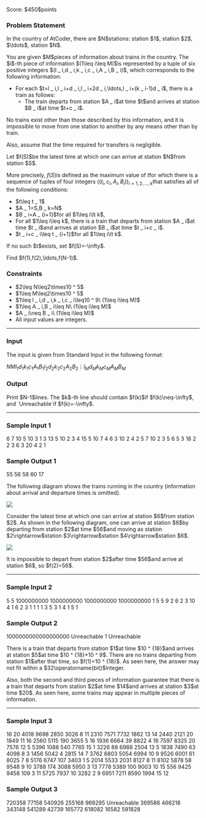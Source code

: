 
<div>

<span>

<span>

<p>
Score: $450$points
</p>

<div>

<section>

### **Problem Statement**

<p>
In the country of AtCoder, there are $N$stations: station $1$, station $2$, $\ldots$, station $N$.
</p>

<p>
You are given $M$pieces of information about trains in the country. The $i$-th piece of information $(1\leq i\leq M)$is represented by a tuple of six positive integers $(l _ i,d _ i,k _ i,c _ i,A _ i,B _ i)$, which corresponds to the following information:
</p>

<ul>

<li>
For each $t=l _ i,l _ i+d _ i,l _ i+2d _ i,\ldots,l _ i+(k _ i-1)d _ i$, there is a train as follows:
<ul>

<li>
The train departs from station $A _ i$at time $t$and arrives at station $B _ i$at time $t+c _ i$.
</li>

</ul>

</li>

</ul>

<p>
No trains exist other than those described by this information, and it is impossible to move from one station to another by any means other than by train.

Also, assume that the time required for transfers is negligible.
</p>

<p>
Let $f(S)$be the latest time at which one can arrive at station $N$from station $S$.

More precisely, $f(S)$is defined as the maximum value of $t$for which there is a sequence of tuples of four integers $\big((t _ i,c _ i,A _ i,B _ i)\big) _ {i=1,2,\ldots,k}$that satisfies all of the following conditions:
</p>

<ul>

<li>
$t\leq t _ 1$
</li>

<li>
$A _ 1=S,B _ k=N$
</li>

<li>
$B _ i=A _ {i+1}$for all $1\leq i\lt k$, 
</li>

<li>
For all $1\leq i\leq k$, there is a train that departs from station $A _ i$at time $t _ i$and arrives at station $B _ i$at time $t _ i+c _ i$.
</li>

<li>
$t _ i+c _ i\leq t _ {i+1}$for all $1\leq i\lt k$.
</li>

</ul>

<p>
If no such $t$exists, set $f(S)=-\infty$.
</p>

<p>
Find $f(1),f(2),\ldots,f(N-1)$.
</p>

</section>

</div>

<div>

<section>

### **Constraints**

<ul>

<li>
$2\leq N\leq2\times10 ^ 5$
</li>

<li>
$1\leq M\leq2\times10 ^ 5$
</li>

<li>
$1\leq l _ i,d _ i,k _ i,c _ i\leq10 ^ 9\ (1\leq i\leq M)$
</li>

<li>
$1\leq A _ i,B _ i\leq N\ (1\leq i\leq M)$
</li>

<li>
$A _ i\neq B _ i\ (1\leq i\leq M)$
</li>

<li>
All input values are integers.
</li>

</ul>

</section>

</div>

---

<div>

<div>

<section>

### **Input**

<p>
The input is given from Standard Input in the following format:
</p>

<div>

$N$$M$$l _ 1$$d _ 1$$k _ 1$$c _ 1$$A _ 1$$B _ 1$$l _ 2$$d _ 2$$k _ 2$$c _ 2$$A _ 2$$B _ 2$$\vdots$$l _ M$$d _ M$$k _ M$$c _ M$$A _ M$$B _ M$
</div>

</section>

</div>

<div>

<section>

### **Output**

<p>
Print $N-1$lines.
The $k$-th line should contain $f(k)$if $f(k)\neq-\infty$, and `Unreachable`if $f(k)=-\infty$.
</p>

</section>

</div>

</div>

---

<div>

<section>

### **Sample Input 1**

<div>

6 7
10 5 10 3 1 3
13 5 10 2 3 4
15 5 10 7 4 6
3 10 2 4 2 5
7 10 2 3 5 6
5 3 18 2 2 3
6 3 20 4 2 1

</div>

</section>

</div>

<div>

<section>

### **Sample Output 1**

<div>

55
56
58
60
17

</div>

<p>
The following diagram shows the trains running in the country (information about arrival and departure times is omitted).
</p>

<p>

<img src="https://img.atcoder.jp/abc342/c3007f6fd6e6bffff5483312395e51f6.png">

</img>

</p>

<p>
Consider the latest time at which one can arrive at station $6$from station $2$.
As shown in the following diagram, one can arrive at station $6$by departing from station $2$at time $56$and moving as station $2\rightarrow$station $3\rightarrow$station $4\rightarrow$station $6$.
</p>

<p>

<img src="https://img.atcoder.jp/abc342/b6667844f8166458430c27bd93838a76.png">

</img>

</p>

<p>
It is impossible to depart from station $2$after time $56$and arrive at station $6$, so $f(2)=56$.
</p>

</section>

</div>

---

<div>

<section>

### **Sample Input 2**

<div>

5 5
1000000000 1000000000 1000000000 1000000000 1 5
5 9 2 6 2 3
10 4 1 6 2 3
1 1 1 1 3 5
3 1 4 1 5 1

</div>

</section>

</div>

<div>

<section>

### **Sample Output 2**

<div>

1000000000000000000
Unreachable
1
Unreachable

</div>

<p>
There is a train that departs from station $1$at time $10 ^ {18}$and arrives at station $5$at time $10 ^ {18}+10 ^ 9$. There are no trains departing from station $1$after that time, so $f(1)=10 ^ {18}$.
As seen here, the answer may not fit within a $32\operatorname{bit}$integer.
</p>

<p>
Also, both the second and third pieces of information guarantee that there is a train that departs from station $2$at time $14$and arrives at station $3$at time $20$.
As seen here, some trains may appear in multiple pieces of information.
</p>

</section>

</div>

---

<div>

<section>

### **Sample Input 3**

<div>

16 20
4018 9698 2850 3026 8 11
2310 7571 7732 1862 13 14
2440 2121 20 1849 11 16
2560 5115 190 3655 5 16
1936 6664 39 8822 4 16
7597 8325 20 7576 12 5
5396 1088 540 7765 15 1
3226 88 6988 2504 13 5
1838 7490 63 4098 8 3
1456 5042 4 2815 14 7
3762 6803 5054 6994 10 9
9526 6001 61 8025 7 8
5176 6747 107 3403 1 5
2014 5533 2031 8127 8 11
8102 5878 58 9548 9 10
3788 174 3088 5950 3 13
7778 5389 100 9003 10 15
556 9425 9458 109 3 11
5725 7937 10 3282 2 9
6951 7211 8590 1994 15 12

</div>

</section>

</div>

<div>

<section>

### **Sample Output 3**

<div>

720358
77158
540926
255168
969295
Unreachable
369586
466218
343148
541289
42739
165772
618082
16582
591828

</div>

</section>

</div>

</span>

</span>

</div>
